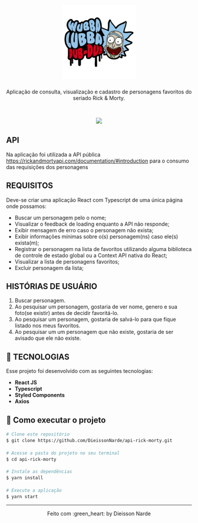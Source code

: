 <h1 align="center">
  <img src="/src/assets/images/wubba-lubba.png" alt="Rick and Morty" width="200">
</h1>

<p align="center">
  Aplicação de consulta, visualização e cadastro de personagens favoritos do seriado Rick & Morty.
</p>

<br>

[//]: # (Add your gifs/images here:)
<p align="center">
  <img src="/src/assets/gifs/rick-morty.gif" width="620">
</p>


## API
Na aplicação foi utilizada a API pública https://rickandmortyapi.com/documentation/#introduction para o consumo das requisições dos personagens


## REQUISITOS
Deve-se criar uma aplicação React com Typescript de uma única página onde possamos:
* Buscar um personagem pelo o nome;
* Visualizar o feedback de loading enquanto a API não responde;
* Exibir mensagem de erro caso o personagem não exista;
* Exibir informações mínimas sobre o(s) personagem(ns) caso ele(s) exista(m);
* Registrar o personagem na lista de favoritos utilizando alguma biblioteca de controle de estado global ou a Context API nativa do React;
* Visualizar a lista de personagens favoritos;
* Excluir personagem da lista;


## HISTÓRIAS DE USUÁRIO
1. Buscar personagem.
2. Ao pesquisar um personagem, gostaria de ver nome, genero e sua foto(se existir) antes de decidir favoritá-lo.
3. Ao pesquisar um personagem, gostaria de salvá-lo para que fique listado nos meus favoritos.
4. Ao pesquisar um um personagem que não existe, gostaria de ser avisado que ele não existe.


## :rocket: TECNOLOGIAS
Esse projeto foi desenvolvido com as seguintes tecnologias:
- **React JS** 
- **Typescript** 
- **Styled Components** 
- **Axios** 

## 🤔 Como executar o projeto
```bash
# Clone este repositório
$ git clone https://github.com/DieissonNarde/api-rick-morty.git

# Acesse a pasta do projeto no seu terminal
$ cd api-rick-morty

# Instale as dependências
$ yarn install

# Execute a aplicação 
$ yarn start
```

---
<p align="center">Feito com :green_heart: by Dieisson Narde</p>